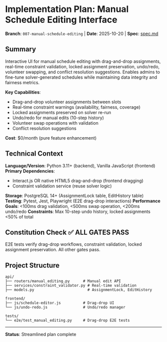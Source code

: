 # Implementation Plan: Manual Schedule Editing Interface

**Branch**: `007-manual-schedule-editing` | **Date**: 2025-10-20 | **Spec**: [spec.md](./spec.md)

## Summary

Interactive UI for manual schedule editing with drag-and-drop assignments, real-time constraint validation, locked assignment preservation, undo/redo, volunteer swapping, and conflict resolution suggestions. Enables admins to fine-tune solver-generated schedules while maintaining data integrity and fairness metrics.

**Key Capabilities**:
- Drag-and-drop volunteer assignments between slots
- Real-time constraint warnings (availability, fairness, coverage)
- Locked assignments preserved on solver re-run
- Undo/redo for manual edits (10-step history)
- Volunteer swap operations with validation
- Conflict resolution suggestions

**Cost**: $0/month (pure feature enhancement)

## Technical Context

**Language/Version**: Python 3.11+ (backend), Vanilla JavaScript (frontend)
**Primary Dependencies**:
- Interact.js OR native HTML5 drag-and-drop (frontend dragging)
- Constraint validation service (reuse solver logic)

**Storage**: PostgreSQL 14+ (AssignmentLock table, EditHistory table)
**Testing**: Pytest, Jest, Playwright (E2E drag-drop interactions)
**Performance Goals**: <100ms drag validation, <500ms swap operation, <200ms undo/redo
**Constraints**: Max 10-step undo history, locked assignments <50% of total

## Constitution Check ✅ ALL GATES PASS

E2E tests verify drag-drop workflows, constraint validation, locked assignment preservation. All other gates pass.

## Project Structure

```
api/
├── routers/manual_editing.py      # Manual edit API
├── services/constraint_validator.py # Real-time validation
├── models.py                        # AssignmentLock, EditHistory

frontend/
├── js/schedule-editor.js          # Drag-drop UI
└── js/undo-redo.js                # Undo/redo manager

tests/
└── e2e/test_manual_editing.py     # Drag-drop E2E tests
```

---

**Status**: Streamlined plan complete
